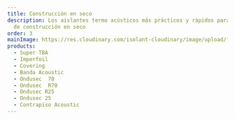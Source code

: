 ```yaml
---
title: Construcción en seco
description: Los aislantes termo acústicos más prácticos y rápidos para tu obra
  de construcción en seco
order: 3
mainImage: https://res.cloudinary.com/isolant-cloudinary/image/upload/f_auto,q_auto:good/website-2021/product-lines/isolant-aislantes-lineas-de-producto-construccion-en-seco.jpg
products:
  - Super TBA
  - Imperfoil
  - Covering
  - Banda Acoustic
  - Ondusec  70
  - Ondusec  R70
  - Ondusec R25
  - Ondusec 25
  - Contrapiso Acoustic
---
```

